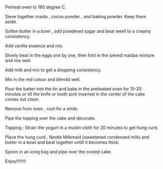 Preheat oven to 180 degree C.

Sieve together maida  , cocoa powder , and baking powder. Keep them aside.

Soften butter in a bowl , add powdered sugar and beat weell to a creamy consistency. 

Add vanilla essence and mix.

Slowly beat in the eggs one by one, then fold in the sieved maidaa mixture and mix well.

Add milk and mix to get a dropping consistency.

Mix in the red colour and blendd well.

Pour the batter into the tin and bake in the preheated oven for 15-20 minutes or till the knife or tooth pick inserted in the center of the cake comes out clean.

Remove  from oven , cool for a while. 

Pipe the topping over the cake and decorate.

Topping : Strain the yogurt in a muslin cloth for 20 minutes to get hung curd.

Place the hung curd , Nestle Milkmaid (sweetened condensed milk) and butter in a bowl and beat together untill it becomes thick.

Spoon in an icing bag and pipe over the cooled cake.

Enjoy!!!!!!!!